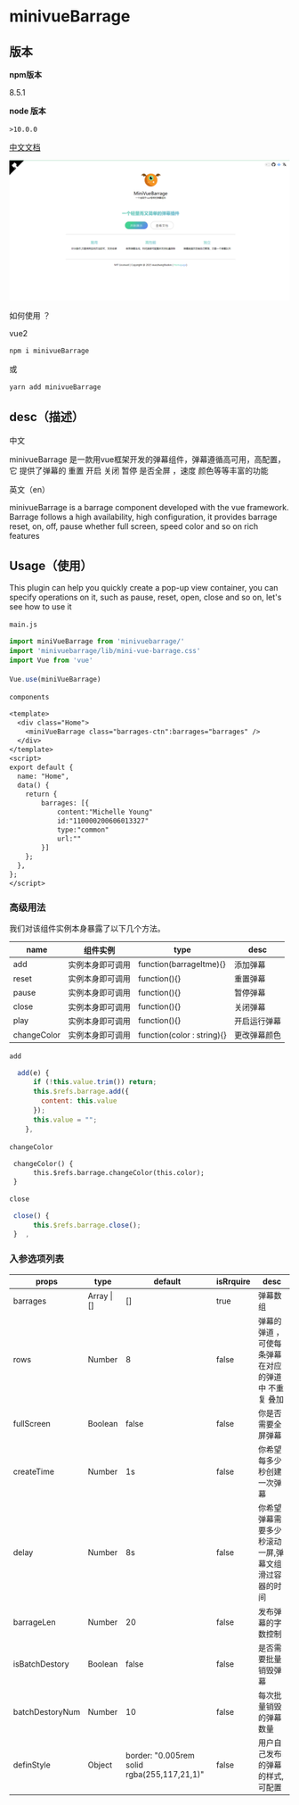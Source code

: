 # minivueBarrage

## 版本

**npm版本** 

8.5.1

**node 版本** 

`>10.0.0`

[中文文档](https://xiaozhangclassmater.github.io/minivueBarrage-docs-web/#/home)

![1689842440686](/assets/1689842440686.png)

如何使用 ？ 

vue2

~~~js
npm i minivueBarrage 
~~~

或

~~~makefile
yarn add minivueBarrage
~~~



## desc（描述）

中文

minivueBarrage 是一款用vue框架开发的弹幕组件，弹幕遵循高可用，高配置，它 提供了弹幕的 重置 开启 关闭 暂停 是否全屏 ，速度 颜色等等丰富的功能

英文（en）

minivueBarrage is a barrage component developed with the vue framework. Barrage follows a high availability, high configuration, it provides barrage reset, on, off, pause whether full screen, speed color and so on rich features



## Usage（使用）

This plugin can help you quickly create a pop-up view container, you can specify operations on it, such as pause, reset, open, close and so on, let's see how to use it

`main.js`

~~~js
import miniVueBarrage from 'minivuebarrage/'
import 'minivuebarrage/lib/mini-vue-barrage.css'
import Vue from 'vue'

Vue.use(miniVueBarrage)
~~~

`components`

~~~vue
<template>
  <div class="Home">
    <miniVueBarrage class="barrages-ctn":barrages="barrages" />
  </div>
</template>
<script>
export default {
  name: "Home",
  data() {
    return {
        barrages: [{
            content:"Michelle Young"
            id:"110000200606013327"
            type:"common"
            url:""
        }]
    };
  },
};
</script>

~~~

### 高级用法

我们对该组件实例本身暴露了以下几个方法。

| name        | 组件实例         | type                       | desc         |
| ----------- | ---------------- | -------------------------- | ------------ |
| add         | 实例本身即可调用 | function(barrageItme){}    | 添加弹幕     |
| reset       | 实例本身即可调用 | function(){}               | 重置弹幕     |
| pause       | 实例本身即可调用 | function(){}               | 暂停弹幕     |
| close       | 实例本身即可调用 | function(){}               | 关闭弹幕     |
| play        | 实例本身即可调用 | function(){}               | 开启运行弹幕 |
| changeColor | 实例本身即可调用 | function(color : string){} | 更改弹幕颜色 |

`add`

~~~js
  add(e) {
      if (!this.value.trim()) return;
      this.$refs.barrage.add({
        content: this.value
      });
      this.value = "";
    },
~~~

`changeColor`

~~~JS
 changeColor() {
      this.$refs.barrage.changeColor(this.color);
 }
~~~

`close`

~~~js
 close() {
      this.$refs.barrage.close();
 }	,
~~~

### **入参选项列表**

| props           | type        | default                                     | isRrquire | desc                                                |
| --------------- | ----------- | ------------------------------------------- | --------- | --------------------------------------------------- |
| barrages        | Array \| [] | []                                          | true      | 弹幕数组                                            |
| rows            | Number      | 8                                           | false     | 弹幕的弹道 ，可使每条弹幕在对应的弹道中 不重复 叠加 |
| fullScreen      | Boolean     | false                                       | false     | 你是否需要全屏弹幕                                  |
| createTime      | Number      | 1s                                          | false     | 你希望每多少秒创建一次弹幕                          |
| delay           | Number      | 8s                                          | false     | 你希望弹幕需要多少秒滚动一屏,弹幕文组滑过容器的时间 |
| barrageLen      | Number      | 20                                          | false     | 发布弹幕的字数控制                                  |
| isBatchDestory  | Boolean     | false                                       | false     | 是否需要批量销毁弹幕                                |
| batchDestoryNum | Number      | 10                                          | false     | 每次批量销毁的弹幕数量                              |
| definStyle      | Object      | border: "0.005rem solid rgba(255,117,21,1)" | false     | 用户自己发布的弹幕的样式,可配置                     |

